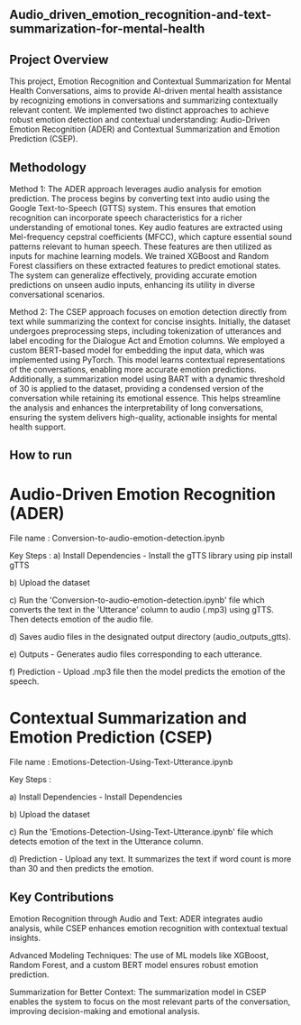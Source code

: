 ## Audio_driven_emotion_recognition-and-text-summarization-for-mental-health

## Project Overview
This project, Emotion Recognition and Contextual Summarization for Mental Health Conversations, aims to provide AI-driven mental health assistance by recognizing emotions in conversations and summarizing contextually relevant content. We implemented two distinct approaches to achieve robust emotion detection and contextual understanding: Audio-Driven Emotion Recognition (ADER) and Contextual Summarization and Emotion Prediction (CSEP).

## Methodology
Method 1: The ADER approach leverages audio analysis for emotion prediction. The process begins by converting text into audio using the Google Text-to-Speech (GTTS) system. This ensures that emotion recognition can incorporate speech characteristics for a richer understanding of emotional tones. Key audio features are extracted using Mel-frequency cepstral coefficients (MFCC), which capture essential sound patterns relevant to human speech. These features are then utilized as inputs for machine learning models. We trained XGBoost and Random Forest classifiers on these extracted features to predict emotional states. The system can generalize effectively, providing accurate emotion predictions on unseen audio inputs, enhancing its utility in diverse conversational scenarios.

Method 2: The CSEP approach focuses on emotion detection directly from text while summarizing the context for concise insights. Initially, the dataset undergoes preprocessing steps, including tokenization of utterances and label encoding for the Dialogue Act and Emotion columns. We employed a custom BERT-based model for embedding the input data, which was implemented using PyTorch. This model learns contextual representations of the conversations, enabling more accurate emotion predictions. Additionally, a summarization model using BART with a dynamic threshold of 30 is applied to the dataset, providing a condensed version of the conversation while retaining its emotional essence. This helps streamline the analysis and enhances the interpretability of long conversations, ensuring the system delivers high-quality, actionable insights for mental health support.

## How to run
# Audio-Driven Emotion Recognition (ADER)

File name : Conversion-to-audio-emotion-detection.ipynb

Key Steps :
a) Install Dependencies - Install the gTTS library using pip install gTTS

b) Upload the dataset

c) Run the 'Conversion-to-audio-emotion-detection.ipynb' file which converts the text in the 'Utterance' column to audio (.mp3) using gTTS. Then detects emotion of the audio file.

d) Saves audio files in the designated output directory (audio_outputs_gtts).

e) Outputs - Generates audio files corresponding to each utterance.

f) Prediction - Upload .mp3 file then the model predicts the emotion of the speech.

# Contextual Summarization and Emotion Prediction (CSEP)

File name : Emotions-Detection-Using-Text-Utterance.ipynb

Key Steps :

a) Install Dependencies - Install Dependencies

b) Upload the dataset

c) Run the 'Emotions-Detection-Using-Text-Utterance.ipynb' file which detects emotion of the text in the Utterance column.

d) Prediction - Upload any text. It summarizes the text if word count is more than 30 and then predicts the emotion.

## Key Contributions
Emotion Recognition through Audio and Text: ADER integrates audio analysis, while CSEP enhances emotion recognition with contextual textual insights.

Advanced Modeling Techniques: The use of ML models like XGBoost, Random Forest, and a custom BERT model ensures robust emotion prediction.

Summarization for Better Context: The summarization model in CSEP enables the system to focus on the most relevant parts of the conversation, improving decision-making and emotional analysis.
